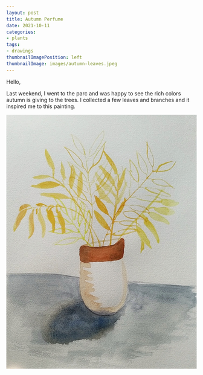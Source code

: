 ```yaml
---
layout: post
title: Autumn Perfume
date: 2021-10-11
categories: 
- plants
tags: 
- drawings
thumbnailImagePosition: left
thumbnailImage: images/autumn-leaves.jpeg
---
```


Hello,

Last weekend, I went to the parc and was happy to see the rich colors autumn is giving to the trees.
I collected a few leaves and branches and it inspired me to this painting.

![autumn-leaves](/images/autumn-leaves.jpeg)
